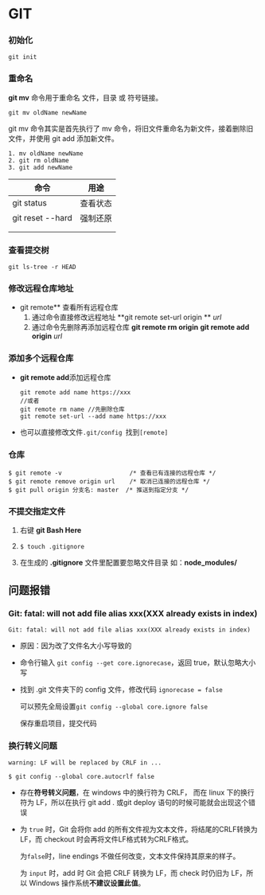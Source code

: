 # GIT

### 初始化

```shell
git init
```

### 重命名

**git mv**  命令用于重命名 文件，目录 或 符号链接。

```shell
git mv oldName newName
```

git mv 命令其实是首先执行了 mv 命令，将旧文件重命名为新文件，接着删除旧文件，并使用 git add 添加新文件。

```shell
1. mv oldName newName
2. git rm oldName
3. git add newName
```

| 命令             | 用途     |
| ---------------- | -------- |
| git status       | 查看状态 |
| git reset --hard | 强制还原 |
|                  |          |
|                  |          |

### 查看提交树

`git ls-tree -r HEAD`

### 修改远程仓库地址

* git remote** 查看所有远程仓库
  1. 通过命令直接修改远程地址
     **git remote set-url origin **  *url*
  2. 通过命令先删除再添加远程仓库
     **git remote rm origin**
     **git remote add origin**  *url*

### 添加多个远程仓库

* **git remote add**添加远程仓库

  ```shell
  git remote add name https://xxx
  //或者
  git remote rm name //先删除仓库
  git remote set-url --add name https://xxx
  ```

* 也可以直接修改文件`.git/config `找到`[remote]` 

### **仓库**

```shell
$ git remote -v                   /* 查看已有连接的远程仓库 */
$ git remote remove origin url    /* 取消已连接的远程仓库 */
$ git pull origin 分支名: master  /* 推送到指定分支 */
```

### 不提交指定文件

1. 右键 **git Bash Here**

2. ```shell
   $ touch .gitignore
   ```

3. 在生成的 **.gitignore** 文件里配置要忽略文件目录 如：**node_modules/**

## 问题报错

### Git: fatal: will not add file alias xxx(XXX already exists in index)

```shell
Git: fatal: will not add file alias xxx(XXX already exists in index)
```

* 原因：因为改了文件名大小写导致的

* 命令行输入 `git config --get core.ignorecase`，返回 true，默认忽略大小写

* 找到 .git 文件夹下的 config 文件，修改代码 `ignorecase = false`

  可以预先全局设置`git config --global core.ignore false`

  保存重启项目，提交代码

### 换行转义问题

```shell
warning: LF will be replaced by CRLF in ...

$ git config --global core.autocrlf false
```

* 存在**符号转义问题**，在 windows 中的换行符为 CRLF， 而在 linux 下的换行符为 LF，所以在执行 git add . 或git deploy 语句的时候可能就会出现这个错误

* 为 `true` 时，Git 会将你 add 的所有文件视为文本文件，将结尾的CRLF转换为LF，而 checkout 时会再将文件LF格式转为CRLF格式。

  为`false`时，line endings 不做任何改变，文本文件保持其原来的样子。

  为 `input` 时，add 时 Git 会把 CRLF 转换为 LF，而 check 时仍旧为 LF，所以 Windows 操作系统**不建议设置此值**。
